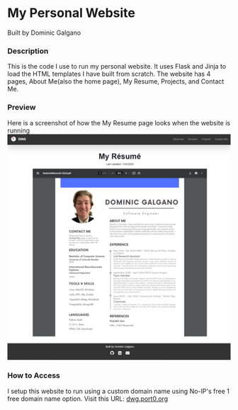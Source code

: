 # My Personal Website
Built by Dominic Galgano

### Description
This is the code I use to run my personal website. It uses Flask and Jinja to load the HTML templates I have built from scratch. The website has 4 pages, About Me(also the home page),
My Resume, Projects, and Contact Me. 

### Preview
Here is a screenshot of how the My Resume page looks when the website is running
![DWGPreview.png](./DWGPreview.png)

### How to Access
I setup this website to run using a custom domain name using No-IP's free 1 free domain name
option. Visit this URL: [dwg.port0.org](http://dwg.port0.org)
